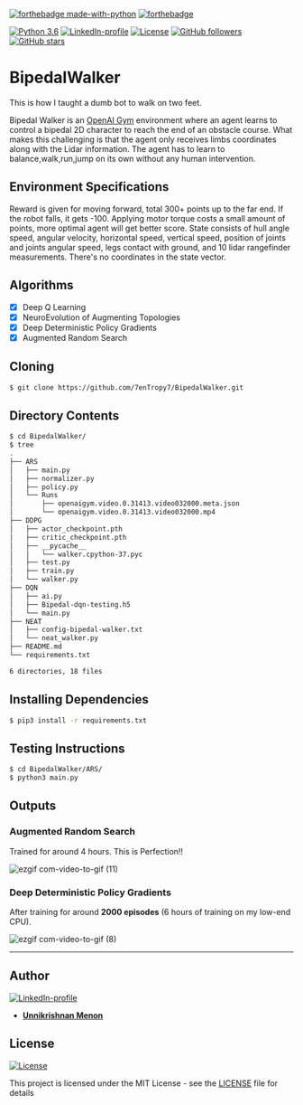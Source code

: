 [![forthebadge made-with-python](http://ForTheBadge.com/images/badges/made-with-python.svg)](https://www.python.org/) 
[![forthebadge](https://forthebadge.com/images/badges/fuck-it-ship-it.svg)](https://forthebadge.com)

[![Python 3.6](https://img.shields.io/badge/python-3.6-teal.svg)](https://www.python.org/downloads/release/python-360/) [![LinkedIn-profile](https://img.shields.io/badge/LinkedIn-Unnikrishnan-green.svg)](https://www.linkedin.com/in/unnikrishnan-menon-aa013415a/) [![License](http://img.shields.io/:license-mit-blue.svg?style=flat-square)](http://badges.mit-license.org) [![GitHub followers](https://img.shields.io/github/followers/7enTropy7?label=Follow&style=social)](https://github.com/7enTropy7?tab=followers) [![GitHub stars](https://img.shields.io/github/stars/7enTropy7/BipedalWalker.svg?style=social&label=Star&maxAge=2592000)](https://GitHub.com/7enTropy7/BipedalWalker/stargazers/)

# BipedalWalker

This is how I taught a dumb bot to walk on two feet.

Bipedal Walker is an <a href="https://openai.com/systems/">OpenAI Gym</a> environment where an agent learns to control a bipedal 2D character to reach the end of an obstacle course. What makes this challenging is that the agent only receives limbs coordinates along with the Lidar information. The agent has to learn to balance,walk,run,jump on its own without any human intervention.

## Environment Specifications

Reward is given for moving forward, total 300+ points up to the far end. If the robot falls, it gets -100. Applying motor torque costs a small amount of points, more optimal agent will get better score. State consists of hull angle speed, angular velocity, horizontal speed, vertical speed, position of joints and joints angular speed, legs contact with ground, and 10 lidar rangefinder measurements. There's no coordinates in the state vector.

## Algorithms
- [x] Deep Q Learning
- [x] NeuroEvolution of Augmenting Topologies
- [x] Deep Deterministic Policy Gradients
- [x] Augmented Random Search

## Cloning
```bash
$ git clone https://github.com/7enTropy7/BipedalWalker.git
```

## Directory Contents
```bash
$ cd BipedalWalker/
$ tree
.
├── ARS
│   ├── main.py
│   ├── normalizer.py
│   ├── policy.py
│   └── Runs
│       ├── openaigym.video.0.31413.video032000.meta.json
│       └── openaigym.video.0.31413.video032000.mp4
├── DDPG
│   ├── actor_checkpoint.pth
│   ├── critic_checkpoint.pth
│   ├── __pycache__
│   │   └── walker.cpython-37.pyc
│   ├── test.py
│   ├── train.py
│   └── walker.py
├── DQN
│   ├── ai.py
│   ├── Bipedal-dqn-testing.h5
│   └── main.py
├── NEAT
│   ├── config-bipedal-walker.txt
│   └── neat_walker.py
├── README.md
└── requirements.txt

6 directories, 18 files
```

## Installing Dependencies

```bash
$ pip3 install -r requirements.txt
```

## Testing Instructions

```bash
$ cd BipedalWalker/ARS/
$ python3 main.py
```

## Outputs

### Augmented Random Search

Trained for around 4 hours. This is Perfection!!

![ezgif com-video-to-gif (11)](https://user-images.githubusercontent.com/36446402/79070954-7a11b000-7cf6-11ea-8160-fb86e0a174e1.gif)


### Deep Deterministic Policy Gradients

After training for around **2000 episodes** (6 hours of training on my low-end CPU).

![ezgif com-video-to-gif (8)](https://user-images.githubusercontent.com/36446402/72218920-65dadd00-3566-11ea-9321-6e478e0310fb.gif)

***
## Author
[![LinkedIn-profile](https://img.shields.io/badge/LinkedIn-Profile-teal.svg)](https://www.linkedin.com/in/unnikrishnan-menon-aa013415a/)
* [**Unnikrishnan Menon**](https://github.com/7enTropy7) 

## License

[![License](http://img.shields.io/:license-mit-blue.svg?style=flat-square)](http://badges.mit-license.org)

This project is licensed under the MIT License - see the [LICENSE](LICENSE) file for details
